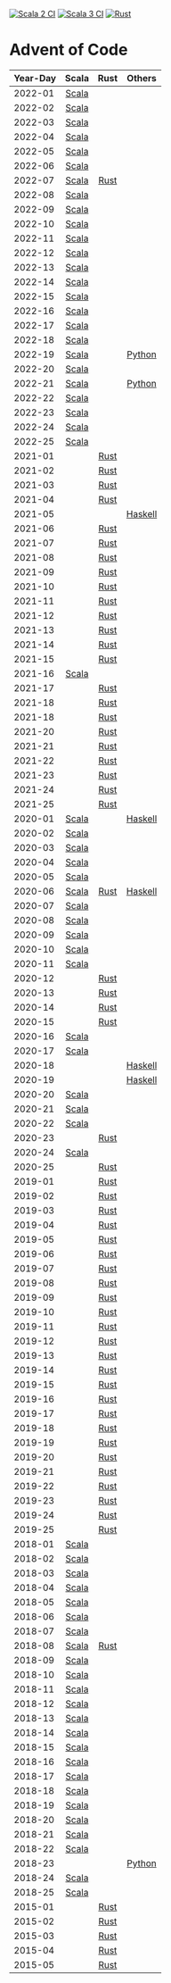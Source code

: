 [![Scala 2 CI](https://github.com/jurisk/advent-of-code/actions/workflows/scala2.yml/badge.svg)](https://github.com/jurisk/advent-of-code/actions/workflows/scala2.yml)
[![Scala 3 CI](https://github.com/jurisk/advent-of-code/actions/workflows/scala3.yml/badge.svg)](https://github.com/jurisk/advent-of-code/actions/workflows/scala3.yml)
[![Rust](https://github.com/jurisk/advent-of-code/actions/workflows/rust.yml/badge.svg)](https://github.com/jurisk/advent-of-code/actions/workflows/rust.yml)

# Advent of Code

| Year-Day |                                  Scala                                  |                      Rust                      |                      Others                       |
|----------|:-----------------------------------------------------------------------:|:----------------------------------------------:|:-------------------------------------------------:|
| 2022-01  | [Scala](scala2/src/main/scala/jurisk/adventofcode/y2022/Advent01.scala) |                                                |                                                   |
| 2022-02  | [Scala](scala2/src/main/scala/jurisk/adventofcode/y2022/Advent02.scala) |                                                |                                                   |
| 2022-03  | [Scala](scala2/src/main/scala/jurisk/adventofcode/y2022/Advent03.scala) |                                                |                                                   |
| 2022-04  | [Scala](scala2/src/main/scala/jurisk/adventofcode/y2022/Advent04.scala) |                                                |                                                   |
| 2022-05  | [Scala](scala2/src/main/scala/jurisk/adventofcode/y2022/Advent05.scala) |                                                |                                                   |
| 2022-06  | [Scala](scala2/src/main/scala/jurisk/adventofcode/y2022/Advent06.scala) |                                                |                                                   |
| 2022-07  | [Scala](scala2/src/main/scala/jurisk/adventofcode/y2022/Advent07.scala) | [Rust](rust/y2022/src/bin/solution_2022_07.rs) |                                                   |
| 2022-08  | [Scala](scala2/src/main/scala/jurisk/adventofcode/y2022/Advent08.scala) |                                                |                                                   |
| 2022-09  | [Scala](scala2/src/main/scala/jurisk/adventofcode/y2022/Advent09.scala) |                                                |                                                   |
| 2022-10  | [Scala](scala2/src/main/scala/jurisk/adventofcode/y2022/Advent10.scala) |                                                |                                                   |
| 2022-11  | [Scala](scala2/src/main/scala/jurisk/adventofcode/y2022/Advent11.scala) |                                                |                                                   |
| 2022-12  | [Scala](scala2/src/main/scala/jurisk/adventofcode/y2022/Advent12.scala) |                                                |                                                   |
| 2022-13  | [Scala](scala2/src/main/scala/jurisk/adventofcode/y2022/Advent13.scala) |                                                |                                                   |
| 2022-14  | [Scala](scala2/src/main/scala/jurisk/adventofcode/y2022/Advent14.scala) |                                                |                                                   |
| 2022-15  | [Scala](scala2/src/main/scala/jurisk/adventofcode/y2022/Advent15.scala) |                                                |                                                   |
| 2022-16  | [Scala](scala2/src/main/scala/jurisk/adventofcode/y2022/Advent16.scala) |                                                |                                                   |
| 2022-17  | [Scala](scala2/src/main/scala/jurisk/adventofcode/y2022/Advent17.scala) |                                                |                                                   |
| 2022-18  | [Scala](scala2/src/main/scala/jurisk/adventofcode/y2022/Advent18.scala) |                                                |                                                   |
| 2022-19  | [Scala](scala2/src/main/scala/jurisk/adventofcode/y2022/Advent19.scala) |                                                |          [Python](python/y2022/day19.py)          |
| 2022-20  | [Scala](scala2/src/main/scala/jurisk/adventofcode/y2022/Advent20.scala) |                                                |                                                   |
| 2022-21  | [Scala](scala2/src/main/scala/jurisk/adventofcode/y2022/Advent21.scala) |                                                |          [Python](python/y2022/day21.py)          |
| 2022-22  | [Scala](scala2/src/main/scala/jurisk/adventofcode/y2022/Advent22.scala) |                                                |                                                   |
| 2022-23  | [Scala](scala2/src/main/scala/jurisk/adventofcode/y2022/Advent23.scala) |                                                |                                                   |
| 2022-24  | [Scala](scala2/src/main/scala/jurisk/adventofcode/y2022/Advent24.scala) |                                                |                                                   |
| 2022-25  | [Scala](scala2/src/main/scala/jurisk/adventofcode/y2022/Advent25.scala) |                                                |                                                   |
| 2021-01  |                                                                         | [Rust](rust/y2021/src/bin/solution_2021_01.rs) |                                                   |
| 2021-02  |                                                                         | [Rust](rust/y2021/src/bin/solution_2021_02.rs) |                                                   |
| 2021-03  |                                                                         | [Rust](rust/y2021/src/bin/solution_2021_03.rs) |                                                   |
| 2021-04  |                                                                         | [Rust](rust/y2021/src/bin/solution_2021_04.rs) |                                                   |
| 2021-05  |                                                                         |                                                | [Haskell](haskell/src/Year2021/Day05/Solution.hs) |
| 2021-06  |                                                                         | [Rust](rust/y2021/src/bin/solution_2021_06.rs) |                                                   |
| 2021-07  |                                                                         | [Rust](rust/y2021/src/bin/solution_2021_07.rs) |                                                   |
| 2021-08  |                                                                         | [Rust](rust/y2021/src/bin/solution_2021_08.rs) |                                                   |
| 2021-09  |                                                                         | [Rust](rust/y2021/src/bin/solution_2021_09.rs) |                                                   |
| 2021-10  |                                                                         | [Rust](rust/y2021/src/bin/solution_2021_10.rs) |                                                   |
| 2021-11  |                                                                         | [Rust](rust/y2021/src/bin/solution_2021_11.rs) |                                                   |
| 2021-12  |                                                                         | [Rust](rust/y2021/src/bin/solution_2021_12.rs) |                                                   |
| 2021-13  |                                                                         | [Rust](rust/y2021/src/bin/solution_2021_13.rs) |                                                   |
| 2021-14  |                                                                         | [Rust](rust/y2021/src/bin/solution_2021_14.rs) |                                                   |
| 2021-15  |                                                                         | [Rust](rust/y2021/src/bin/solution_2021_15.rs) |                                                   |
| 2021-16  | [Scala](scala2/src/main/scala/jurisk/adventofcode/y2021/Advent16.scala) |                                                |                                                   |
| 2021-17  |                                                                         | [Rust](rust/y2021/src/bin/solution_2021_17.rs) |                                                   |
| 2021-18  |                                                                         | [Rust](rust/y2021/src/bin/solution_2021_18.rs) |                                                   |
| 2021-18  |                                                                         | [Rust](rust/y2021/src/bin/solution_2021_19.rs) |                                                   |
| 2021-20  |                                                                         | [Rust](rust/y2021/src/bin/solution_2021_20.rs) |                                                   |
| 2021-21  |                                                                         | [Rust](rust/y2021/src/bin/solution_2021_21.rs) |                                                   |
| 2021-22  |                                                                         | [Rust](rust/y2021/src/bin/solution_2021_22.rs) |                                                   |
| 2021-23  |                                                                         | [Rust](rust/y2021/src/bin/solution_2021_23.rs) |                                                   |
| 2021-24  |                                                                         | [Rust](rust/y2021/src/bin/solution_2021_24.rs) |                                                   |
| 2021-25  |                                                                         | [Rust](rust/y2021/src/bin/solution_2021_25.rs) |                                                   |
| 2020-01  | [Scala](scala3/src/main/scala/jurisk/adventofcode/y2020/Advent01.scala) |                                                |   [Haskell](haskell/src/Year2020/Day01/Main.hs)   |
| 2020-02  | [Scala](scala3/src/main/scala/jurisk/adventofcode/y2020/Advent02.scala) |                                                |                                                   |
| 2020-03  | [Scala](scala3/src/main/scala/jurisk/adventofcode/y2020/Advent03.scala) |                                                |                                                   |
| 2020-04  | [Scala](scala3/src/main/scala/jurisk/adventofcode/y2020/Advent04.scala) |                                                |                                                   |
| 2020-05  | [Scala](scala3/src/main/scala/jurisk/adventofcode/y2020/Advent05.scala) |                                                |                                                   |
| 2020-06  | [Scala](scala3/src/main/scala/jurisk/adventofcode/y2020/Advent06.scala) | [Rust](rust/y2020/src/bin/solution_2020_06.rs) |   [Haskell](haskell/src/Year2020/Day06/Main.hs)   |
| 2020-07  | [Scala](scala3/src/main/scala/jurisk/adventofcode/y2020/Advent07.scala) |                                                |                                                   |
| 2020-08  | [Scala](scala3/src/main/scala/jurisk/adventofcode/y2020/Advent08.scala) |                                                |                                                   |
| 2020-09  | [Scala](scala3/src/main/scala/jurisk/adventofcode/y2020/Advent09.scala) |                                                |                                                   |
| 2020-10  | [Scala](scala3/src/main/scala/jurisk/adventofcode/y2020/Advent10.scala) |                                                |                                                   |
| 2020-11  | [Scala](scala3/src/main/scala/jurisk/adventofcode/y2020/Advent11.scala) |                                                |                                                   |
| 2020-12  |                                                                         | [Rust](rust/y2020/src/bin/solution_2020_12.rs) |                                                   |
| 2020-13  |                                                                         | [Rust](rust/y2020/src/bin/solution_2020_13.rs) |                                                   |
| 2020-14  |                                                                         | [Rust](rust/y2020/src/bin/solution_2020_14.rs) |                                                   |
| 2020-15  |                                                                         | [Rust](rust/y2020/src/bin/solution_2020_15.rs) |                                                   |
| 2020-16  | [Scala](scala3/src/main/scala/jurisk/adventofcode/y2020/Advent16.scala) |                                                |                                                   |
| 2020-17  | [Scala](scala3/src/main/scala/jurisk/adventofcode/y2020/Advent17.scala) |                                                |                                                   |
| 2020-18  |                                                                         |                                                |   [Haskell](haskell/src/Year2020/Day18/Main.hs)   |
| 2020-19  |                                                                         |                                                |   [Haskell](haskell/src/Year2020/Day19/Main.hs)   |
| 2020-20  | [Scala](scala3/src/main/scala/jurisk/adventofcode/y2020/Advent20.scala) |                                                |                                                   |
| 2020-21  | [Scala](scala3/src/main/scala/jurisk/adventofcode/y2020/Advent21.scala) |                                                |                                                   |
| 2020-22  | [Scala](scala3/src/main/scala/jurisk/adventofcode/y2020/Advent22.scala) |                                                |                                                   |
| 2020-23  |                                                                         | [Rust](rust/y2020/src/bin/solution_2020_23.rs) |                                                   |
| 2020-24  | [Scala](scala3/src/main/scala/jurisk/adventofcode/y2020/Advent24.scala) |                                                |                                                   |
| 2020-25  |                                                                         | [Rust](rust/y2020/src/bin/solution_2020_25.rs) |                                                   |
| 2019-01  |                                                                         | [Rust](rust/y2019/src/bin/solution_2019_01.rs) |                                                   |
| 2019-02  |                                                                         | [Rust](rust/y2019/src/bin/solution_2019_02.rs) |                                                   |
| 2019-03  |                                                                         | [Rust](rust/y2019/src/bin/solution_2019_03.rs) |                                                   |
| 2019-04  |                                                                         | [Rust](rust/y2019/src/bin/solution_2019_04.rs) |                                                   |
| 2019-05  |                                                                         | [Rust](rust/y2019/src/bin/solution_2019_05.rs) |                                                   |
| 2019-06  |                                                                         | [Rust](rust/y2019/src/bin/solution_2019_06.rs) |                                                   |
| 2019-07  |                                                                         | [Rust](rust/y2019/src/bin/solution_2019_07.rs) |                                                   |
| 2019-08  |                                                                         | [Rust](rust/y2019/src/bin/solution_2019_08.rs) |                                                   |
| 2019-09  |                                                                         | [Rust](rust/y2019/src/bin/solution_2019_09.rs) |                                                   |
| 2019-10  |                                                                         | [Rust](rust/y2019/src/bin/solution_2019_10.rs) |                                                   |
| 2019-11  |                                                                         | [Rust](rust/y2019/src/bin/solution_2019_11.rs) |                                                   |
| 2019-12  |                                                                         | [Rust](rust/y2019/src/bin/solution_2019_12.rs) |                                                   |
| 2019-13  |                                                                         | [Rust](rust/y2019/src/bin/solution_2019_13.rs) |                                                   |
| 2019-14  |                                                                         | [Rust](rust/y2019/src/bin/solution_2019_14.rs) |                                                   |
| 2019-15  |                                                                         | [Rust](rust/y2019/src/bin/solution_2019_15.rs) |                                                   |
| 2019-16  |                                                                         | [Rust](rust/y2019/src/bin/solution_2019_16.rs) |                                                   |
| 2019-17  |                                                                         | [Rust](rust/y2019/src/bin/solution_2019_17.rs) |                                                   |
| 2019-18  |                                                                         | [Rust](rust/y2019/src/bin/solution_2019_18.rs) |                                                   |
| 2019-19  |                                                                         | [Rust](rust/y2019/src/bin/solution_2019_19.rs) |                                                   |
| 2019-20  |                                                                         | [Rust](rust/y2019/src/bin/solution_2019_20.rs) |                                                   |
| 2019-21  |                                                                         | [Rust](rust/y2019/src/bin/solution_2019_21.rs) |                                                   |
| 2019-22  |                                                                         | [Rust](rust/y2019/src/bin/solution_2019_22.rs) |                                                   |
| 2019-23  |                                                                         | [Rust](rust/y2019/src/bin/solution_2019_23.rs) |                                                   |
| 2019-24  |                                                                         | [Rust](rust/y2019/src/bin/solution_2019_24.rs) |                                                   |
| 2019-25  |                                                                         | [Rust](rust/y2019/src/bin/solution_2019_25.rs) |                                                   |
| 2018-01  | [Scala](scala2/src/main/scala/jurisk/adventofcode/y2018/Advent01.scala) |                                                |                                                   |
| 2018-02  | [Scala](scala2/src/main/scala/jurisk/adventofcode/y2018/Advent02.scala) |                                                |                                                   |
| 2018-03  | [Scala](scala2/src/main/scala/jurisk/adventofcode/y2018/Advent03.scala) |                                                |                                                   |
| 2018-04  | [Scala](scala2/src/main/scala/jurisk/adventofcode/y2018/Advent04.scala) |                                                |                                                   |
| 2018-05  | [Scala](scala2/src/main/scala/jurisk/adventofcode/y2018/Advent05.scala) |                                                |                                                   |
| 2018-06  | [Scala](scala2/src/main/scala/jurisk/adventofcode/y2018/Advent06.scala) |                                                |                                                   |
| 2018-07  | [Scala](scala2/src/main/scala/jurisk/adventofcode/y2018/Advent07.scala) |                                                |                                                   |
| 2018-08  | [Scala](scala2/src/main/scala/jurisk/adventofcode/y2018/Advent08.scala) | [Rust](rust/y2018/src/bin/solution_2018_08.rs) |                                                   |
| 2018-09  | [Scala](scala2/src/main/scala/jurisk/adventofcode/y2018/Advent09.scala) |                                                |                                                   |
| 2018-10  | [Scala](scala2/src/main/scala/jurisk/adventofcode/y2018/Advent10.scala) |                                                |                                                   |
| 2018-11  | [Scala](scala2/src/main/scala/jurisk/adventofcode/y2018/Advent11.scala) |                                                |                                                   |
| 2018-12  | [Scala](scala2/src/main/scala/jurisk/adventofcode/y2018/Advent12.scala) |                                                |                                                   |
| 2018-13  | [Scala](scala2/src/main/scala/jurisk/adventofcode/y2018/Advent13.scala) |                                                |                                                   |
| 2018-14  | [Scala](scala2/src/main/scala/jurisk/adventofcode/y2018/Advent14.scala) |                                                |                                                   |
| 2018-15  | [Scala](scala2/src/main/scala/jurisk/adventofcode/y2018/Advent15.scala) |                                                |                                                   |
| 2018-16  | [Scala](scala2/src/main/scala/jurisk/adventofcode/y2018/Advent16.scala) |                                                |                                                   |
| 2018-17  | [Scala](scala2/src/main/scala/jurisk/adventofcode/y2018/Advent17.scala) |                                                |                                                   |
| 2018-18  | [Scala](scala2/src/main/scala/jurisk/adventofcode/y2018/Advent18.scala) |                                                |                                                   |
| 2018-19  | [Scala](scala2/src/main/scala/jurisk/adventofcode/y2018/Advent19.scala) |                                                |                                                   |
| 2018-20  | [Scala](scala2/src/main/scala/jurisk/adventofcode/y2018/Advent20.scala) |                                                |                                                   |
| 2018-21  | [Scala](scala2/src/main/scala/jurisk/adventofcode/y2018/Advent21.scala) |                                                |                                                   |
| 2018-22  | [Scala](scala2/src/main/scala/jurisk/adventofcode/y2018/Advent22.scala) |                                                |                                                   |
| 2018-23  |                                                                         |                                                |          [Python](python/y2018/day23.py)          |
| 2018-24  | [Scala](scala2/src/main/scala/jurisk/adventofcode/y2018/Advent24.scala) |                                                |                                                   |
| 2018-25  | [Scala](scala2/src/main/scala/jurisk/adventofcode/y2018/Advent25.scala) |                                                |                                                   |
| 2015-01  |                                                                         | [Rust](rust/y2015/src/bin/solution_2015_01.rs) |                                                   |
| 2015-02  |                                                                         | [Rust](rust/y2015/src/bin/solution_2015_02.rs) |                                                   |
| 2015-03  |                                                                         | [Rust](rust/y2015/src/bin/solution_2015_03.rs) |                                                   |
| 2015-04  |                                                                         | [Rust](rust/y2015/src/bin/solution_2015_04.rs) |                                                   |
| 2015-05  |                                                                         | [Rust](rust/y2015/src/bin/solution_2015_05.rs) |                                                   |
